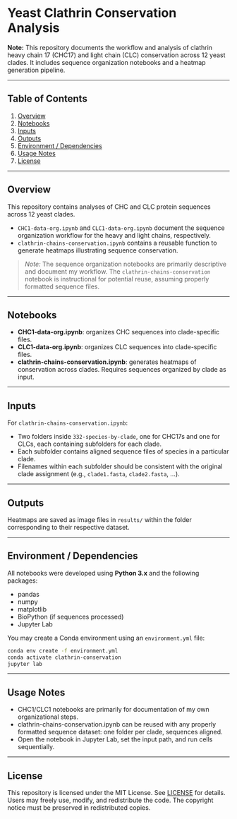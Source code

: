 # Yeast Clathrin Conservation Analysis

**Note:** This repository documents the workflow and analysis of clathrin heavy chain 17 (CHC17) and light chain (CLC) conservation across 12 yeast clades. It includes sequence organization notebooks and a heatmap generation pipeline.  

---

## Table of Contents

1. [Overview](#overview)  
2. [Notebooks](#notebooks)  
3. [Inputs](#inputs)  
4. [Outputs](#outputs)  
5. [Environment / Dependencies](#environment--dependencies)  
6. [Usage Notes](#usage-notes) 
8. [License](#license)  

---

## Overview

This repository contains analyses of CHC and CLC protein sequences across 12 yeast clades.  
- `CHC1-data-org.ipynb` and `CLC1-data-org.ipynb` document the sequence organization workflow for the heavy and light chains, respectively.  
- `clathrin-chains-conservation.ipynb` contains a reusable function to generate heatmaps illustrating sequence conservation.  

> *Note:* The sequence organization notebooks are primarily descriptive and document my workflow. The `clathrin-chains-conservation` notebook is instructional for potential reuse, assuming properly formatted sequence files.  

---

## Notebooks

- **CHC1-data-org.ipynb**: organizes CHC sequences into clade-specific files.  
- **CLC1-data-org.ipynb**: organizes CLC sequences into clade-specific files.  
- **clathrin-chains-conservation.ipynb**: generates heatmaps of conservation across clades. Requires sequences organized by clade as input.  

---

## Inputs

For `clathrin-chains-conservation.ipynb`:  
  - Two folders inside `332-species-by-clade`, one for CHC17s and one for CLCs, each containing subfolders for each clade.  
  - Each subfolder contains aligned sequence files of species in a particular clade.  
  - Filenames within each subfolder should be consistent with the original clade assignment (e.g., `clade1.fasta`, `clade2.fasta`, …).  

---

## Outputs

Heatmaps are saved as image files in `results/` within the folder corresponding to their respective dataset.  

---

## Environment / Dependencies

All notebooks were developed using **Python 3.x** and the following packages:

- pandas  
- numpy  
- matplotlib 
- BioPython (if sequences processed)  
- Jupyter Lab  

You may create a Conda environment using an `environment.yml` file:  

```bash
conda env create -f environment.yml
conda activate clathrin-conservation
jupyter lab
```

---

## Usage Notes

- CHC1/CLC1 notebooks are primarily for documentation of my own organizational steps.
- clathrin-chains-conservation.ipynb can be reused with any properly formatted sequence dataset: one folder per clade, sequences aligned.
- Open the notebook in Jupyter Lab, set the input path, and run cells sequentially.

---

## License

This repository is licensed under the MIT License. See [LICENSE](LICENSE) for details.
Users may freely use, modify, and redistribute the code. The copyright notice must be preserved in redistributed copies.
